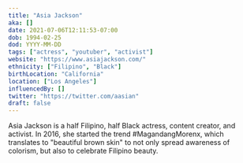 ```yaml
---
title: "Asia Jackson"
aka: []
date: 2021-07-06T12:11:53-07:00
dob: 1994-02-25
dod: YYYY-MM-DD
tags: ["actress", "youtuber", "activist"]
website: "https://www.asiajackson.com/"
ethnicity: ["Filipino", "Black"]
birthLocation: "California"
location: ["Los Angeles"]
influencedBy: []
twitter: "https://twitter.com/aasian"
draft: false
---
```


Asia Jackson is a half Filipino, half Black actress, content creator, and
activist. In 2016, she started the trend #MagandangMorenx, which translates to
"beautiful brown skin" to not only spread awareness of colorism, but also to
celebrate Filipino beauty.
